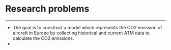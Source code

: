 # Research problems
---
- The goal is to construct a model which represents the CO2 emission of aircraft in Europe by collecting historical and current ATM data to calculate the CO2 emissions.
-